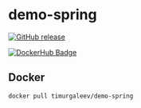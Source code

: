# demo-spring

[![GitHub release](https://img.shields.io/github/release/timurgaleev/demo-spring.svg)](https://github.com/timurgaleev/demo-spring/releases)

[![DockerHub Badge](http://dockeri.co/image/timurgaleev/demo-spring)](https://hub.docker.com/r/timurgaleev/demo-spring)

## Docker

```bash
docker pull timurgaleev/demo-spring
```
